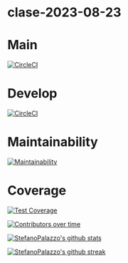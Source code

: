 # clase-2023-08-23

# Main
[![CircleCI](https://dl.circleci.com/status-badge/img/gh/StefanoPalazzo/clase-2023-08-23/tree/main.svg?style=svg)](https://dl.circleci.com/status-badge/redirect/gh/StefanoPalazzo/clase-2023-08-23/tree/main)

# Develop
[![CircleCI](https://dl.circleci.com/status-badge/img/gh/StefanoPalazzo/clase-2023-08-23/tree/develop.svg?style=svg)](https://dl.circleci.com/status-badge/redirect/gh/StefanoPalazzo/clase-2023-08-23/tree/develop)

# Maintainability
[![Maintainability](https://api.codeclimate.com/v1/badges/e76107c22b3d5f5c08cc/maintainability)](https://codeclimate.com/github/StefanoPalazzo/clase-2023-08-23/maintainability)

# Coverage
[![Test Coverage](https://api.codeclimate.com/v1/badges/e76107c22b3d5f5c08cc/test_coverage)](https://codeclimate.com/github/StefanoPalazzo/clase-2023-08-23/test_coverage)


[![Contributors over time](https://contributor-graph-api.apiseven.com/contributors-svg?chart=contributorOverTime&repo=StefanoPalazzo/clase-2023-08-23)](https://www.apiseven.com/en/contributor-graph?chart=contributorOverTime&repo=StefanoPalazzo/clase-2023-08-23)

[![StefanoPalazzo's github stats](https://github-readme-stats.vercel.app/api?username=StefanoPalazzo&theme=blue-green)](https://github.com/stefanopalazzo/clase-2023-08-23)

[![StefanoPalazzo's github streak](https://github-readme-streak-stats.herokuapp.com/?user=StefanoPalazzo&theme=blue-green)](https://github.com/StefanoPalazzo/clase-2023-08-23)
